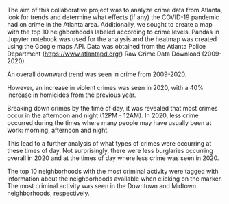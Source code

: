 The aim of this collaborative project was to analyze crime data from Atlanta, look for trends and determine what effects (if any) the COVID-19 pandemic had on crime in the Atlanta area. Additionally, we sought to create a map with the top 10 neighborhoods labeled according to crime levels. Pandas in Jupyter notebook was used for the analysis and the heatmap was created using the Google maps API.
Data was obtained from the Atlanta Police Department (https://www.atlantapd.org/) Raw Crime Data Download (2009-2020). 

An overall downward trend was seen in crime from 2009-2020.
 

However, an increase in violent crimes was seen in 2020, with a 40% increase in homicides from the previous year.
 

Breaking down crimes by the time of day, it was revealed that most crimes occur in the afternoon and night (12PM - 12AM). In 2020, less crime occurred during the times where many people may have usually been at work: morning, afternoon and night.

 

This lead to a further analysis of what types of crimes were occurring at these times of day. Not surprisingly, there were less burglaries occurring overall in 2020 and at the times of day where less crime was seen in 2020.

 
 


The top 10 neighborhoods with the most criminal activity were tagged with information about the neighborhoods available when clicking on the marker. The most criminal activity was seen in the Downtown and Midtown neighborhoods, respectively.
 

  

